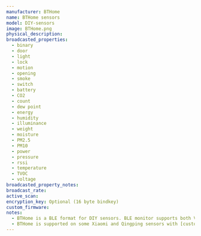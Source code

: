 ```yaml
---
manufacturer: BTHome
name: BTHome sensors
model: DIY-sensors
image: BTHome.png
physical_description:
broadcasted_properties:
  - binary
  - door
  - light
  - lock
  - motion
  - opening
  - smoke
  - switch
  - battery
  - CO2
  - count
  - dew point
  - energy
  - humidity
  - illuminance
  - weight
  - moisture
  - PM2.5
  - PM10
  - power
  - pressure
  - rssi
  - temperature
  - TVOC
  - voltage
broadcasted_property_notes:
broadcast_rate:
active_scan:
encryption_key: Optional (16 byte bindkey)
custom_firmware:
notes:
  - BTHome is a BLE format for DIY sensors. BLE monitor supports both V1 and V2 and we support most measurement types, but not all yet. If you miss one of the measurement types, please let us know, such that we can add it. More information about the format can be found on [BTHome website](https://bthome.io)
  - BTHome is supported on some Xiaomi and Qingping sensors with [custom ATC pvvx firmware](https://github.com/pvvx/ATC_MiThermometer) (select BTHome as advertising format) and on [b-parasite sensors](https://github.com/rbaron/b-parasite).
---
```

